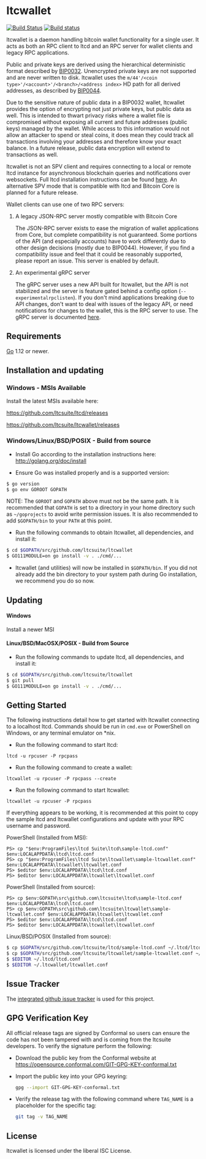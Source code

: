 # ltcwallet

[![Build Status](https://travis-ci.org/ltcsuite/ltcwallet.png?branch=master)](https://travis-ci.org/ltcsuite/ltcwallet)
[![Build status](https://ci.appveyor.com/api/projects/status/88nxvckdj8upqr36/branch/master?svg=true)](https://ci.appveyor.com/project/jrick/ltcwallet/branch/master)

ltcwallet is a daemon handling bitcoin wallet functionality for a
single user. It acts as both an RPC client to ltcd and an RPC server
for wallet clients and legacy RPC applications.

Public and private keys are derived using the hierarchical
deterministic format described by
[BIP0032](https://github.com/bitcoin/bips/blob/master/bip-0032.mediawiki).
Unencrypted private keys are not supported and are never written to
disk. ltcwallet uses the
`m/44'/<coin type>'/<account>'/<branch>/<address index>`
HD path for all derived addresses, as described by
[BIP0044](https://github.com/bitcoin/bips/blob/master/bip-0044.mediawiki).

Due to the sensitive nature of public data in a BIP0032 wallet,
ltcwallet provides the option of encrypting not just private keys, but
public data as well. This is intended to thwart privacy risks where a
wallet file is compromised without exposing all current and future
addresses (public keys) managed by the wallet. While access to this
information would not allow an attacker to spend or steal coins, it
does mean they could track all transactions involving your addresses
and therefore know your exact balance. In a future release, public data
encryption will extend to transactions as well.

ltcwallet is not an SPV client and requires connecting to a local or
remote ltcd instance for asynchronous blockchain queries and
notifications over websockets. Full ltcd installation instructions
can be found [here](https://github.com/ltcsuite/ltcd). An alternative
SPV mode that is compatible with ltcd and Bitcoin Core is planned for
a future release.

Wallet clients can use one of two RPC servers:

1. A legacy JSON-RPC server mostly compatible with Bitcoin Core

   The JSON-RPC server exists to ease the migration of wallet applications
   from Core, but complete compatibility is not guaranteed. Some portions of
   the API (and especially accounts) have to work differently due to other
   design decisions (mostly due to BIP0044). However, if you find a
   compatibility issue and feel that it could be reasonably supported, please
   report an issue. This server is enabled by default.

2. An experimental gRPC server

   The gRPC server uses a new API built for ltcwallet, but the API is not
   stabilized and the server is feature gated behind a config option
   (`--experimentalrpclisten`). If you don't mind applications breaking due
   to API changes, don't want to deal with issues of the legacy API, or need
   notifications for changes to the wallet, this is the RPC server to use.
   The gRPC server is documented [here](./rpc/documentation/README.md).

## Requirements

[Go](http://golang.org) 1.12 or newer.

## Installation and updating

### Windows - MSIs Available

Install the latest MSIs available here:

https://github.com/ltcsuite/ltcd/releases

https://github.com/ltcsuite/ltcwallet/releases

### Windows/Linux/BSD/POSIX - Build from source

- Install Go according to the installation instructions here:
  http://golang.org/doc/install

- Ensure Go was installed properly and is a supported version:

```bash
$ go version
$ go env GOROOT GOPATH
```

NOTE: The `GOROOT` and `GOPATH` above must not be the same path. It is
recommended that `GOPATH` is set to a directory in your home directory such as
`~/goprojects` to avoid write permission issues. It is also recommended to add
`$GOPATH/bin` to your `PATH` at this point.

- Run the following commands to obtain ltcwallet, all dependencies, and install it:

```bash
$ cd $GOPATH/src/github.com/ltcsuite/ltcwallet
$ GO111MODULE=on go install -v . ./cmd/...
```

- ltcwallet (and utilities) will now be installed in `$GOPATH/bin`. If you did
  not already add the bin directory to your system path during Go installation,
  we recommend you do so now.

## Updating

#### Windows

Install a newer MSI

#### Linux/BSD/MacOSX/POSIX - Build from Source

- Run the following commands to update ltcd, all dependencies, and install it:

```bash
$ cd $GOPATH/src/github.com/ltcsuite/ltcwallet
$ git pull
$ GO111MODULE=on go install -v . ./cmd/...
```

## Getting Started

The following instructions detail how to get started with ltcwallet connecting
to a localhost ltcd. Commands should be run in `cmd.exe` or PowerShell on
Windows, or any terminal emulator on \*nix.

- Run the following command to start ltcd:

```
ltcd -u rpcuser -P rpcpass
```

- Run the following command to create a wallet:

```
ltcwallet -u rpcuser -P rpcpass --create
```

- Run the following command to start ltcwallet:

```
ltcwallet -u rpcuser -P rpcpass
```

If everything appears to be working, it is recommended at this point to
copy the sample ltcd and ltcwallet configurations and update with your
RPC username and password.

PowerShell (Installed from MSI):

```
PS> cp "$env:ProgramFiles\ltcd Suite\ltcd\sample-ltcd.conf" $env:LOCALAPPDATA\ltcd\ltcd.conf
PS> cp "$env:ProgramFiles\ltcd Suite\ltcwallet\sample-ltcwallet.conf" $env:LOCALAPPDATA\ltcwallet\ltcwallet.conf
PS> $editor $env:LOCALAPPDATA\ltcd\ltcd.conf
PS> $editor $env:LOCALAPPDATA\ltcwallet\ltcwallet.conf
```

PowerShell (Installed from source):

```
PS> cp $env:GOPATH\src\github.com\ltcsuite\ltcd\sample-ltcd.conf $env:LOCALAPPDATA\ltcd\ltcd.conf
PS> cp $env:GOPATH\src\github.com\ltcsuite\ltcwallet\sample-ltcwallet.conf $env:LOCALAPPDATA\ltcwallet\ltcwallet.conf
PS> $editor $env:LOCALAPPDATA\ltcd\ltcd.conf
PS> $editor $env:LOCALAPPDATA\ltcwallet\ltcwallet.conf
```

Linux/BSD/POSIX (Installed from source):

```bash
$ cp $GOPATH/src/github.com/ltcsuite/ltcd/sample-ltcd.conf ~/.ltcd/ltcd.conf
$ cp $GOPATH/src/github.com/ltcsuite/ltcwallet/sample-ltcwallet.conf ~/.ltcwallet/ltcwallet.conf
$ $EDITOR ~/.ltcd/ltcd.conf
$ $EDITOR ~/.ltcwallet/ltcwallet.conf
```

## Issue Tracker

The [integrated github issue tracker](https://github.com/ltcsuite/ltcwallet/issues)
is used for this project.

## GPG Verification Key

All official release tags are signed by Conformal so users can ensure the code
has not been tampered with and is coming from the ltcsuite developers. To
verify the signature perform the following:

- Download the public key from the Conformal website at
  https://opensource.conformal.com/GIT-GPG-KEY-conformal.txt

- Import the public key into your GPG keyring:

  ```bash
  gpg --import GIT-GPG-KEY-conformal.txt
  ```

- Verify the release tag with the following command where `TAG_NAME` is a
  placeholder for the specific tag:
  ```bash
  git tag -v TAG_NAME
  ```

## License

ltcwallet is licensed under the liberal ISC License.
